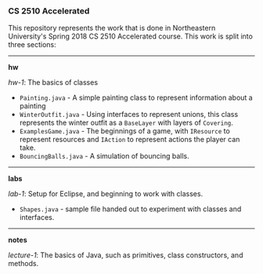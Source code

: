 ### CS 2510 Accelerated

This repository represents the work that is done in Northeastern University's Spring 2018 CS 2510 Accelerated course. This work is split into three sections:

---

**hw**

*hw-1*: The basics of classes

-  ```Painting.java``` - A simple painting class to represent information about a painting
- ```WinterOutfit.java``` - Using interfaces to represent unions, this class represents the winter outfit as a ```BaseLayer``` with layers of ```Covering```. 
- ```ExamplesGame.java``` - The beginnings of a game, with ```IResource``` to represent resources and ```IAction``` to represent actions the player can take.
- ```BouncingBalls.java``` - A simulation of bouncing balls. 

---

**labs**

*lab-1*: Setup for Eclipse, and beginning to work with classes. 

- ```Shapes.java``` - sample file handed out to experiment with classes and interfaces. 

---

**notes**

*lecture-1*: The basics of Java, such as primitives, class constructors, and methods.





